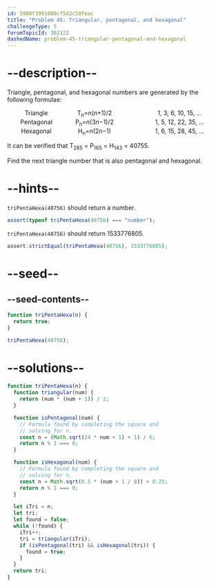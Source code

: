 ```yaml
---
id: 5900f3991000cf542c50feac
title: "Problem 45: Triangular, pentagonal, and hexagonal"
challengeType: 5
forumTopicId: 302122
dashedName: problem-45-triangular-pentagonal-and-hexagonal
---
```


# --description--

Triangle, pentagonal, and hexagonal numbers are generated by the following formulae:

<div style='display: inline-grid; text-align: center; grid-template-columns: 135px 135px 260px; grid-template-rows: auto;'><div>Triangle</div><div>T<sub>n</sub>=<var>n</var>(<var>n</var>+1)/2</div><div>1, 3, 6, 10, 15, ...</div></div>
<div style='display: inline-grid; text-align: center; grid-template-columns: 135px 135px 260px; grid-template-rows: auto;'><div>Pentagonal</div><div>P<sub>n</sub>=<var>n</var>(3<var>n</var>−1)/2</div><div>1, 5, 12, 22, 35, ...</div></div>
<div style='display: inline-grid; text-align: center; grid-template-columns: 135px 135px 260px; grid-template-rows: auto;'><div>Hexagonal</div><div>H<sub>n</sub>=<var>n</var>(2<var>n</var>−1)</div><div>1, 6, 15, 28, 45, ...</div></div>

It can be verified that T<sub>285</sub> = P<sub>165</sub> = H<sub>143</sub> = 40755.

Find the next triangle number that is also pentagonal and hexagonal.

# --hints--

`triPentaHexa(40756)` should return a number.

```js
assert(typeof triPentaHexa(40756) === "number");
```

`triPentaHexa(40756)` should return 1533776805.

```js
assert.strictEqual(triPentaHexa(40756), 1533776805);
```

# --seed--

## --seed-contents--

```js
function triPentaHexa(n) {
  return true;
}

triPentaHexa(40756);
```

# --solutions--

```js
function triPentaHexa(n) {
  function triangular(num) {
    return (num * (num + 1)) / 2;
  }

  function isPentagonal(num) {
    // Formula found by completing the square and
    // solving for n.
    const n = (Math.sqrt(24 * num + 1) + 1) / 6;
    return n % 1 === 0;
  }

  function isHexagonal(num) {
    // Formula found by completing the square and
    // solving for n.
    const n = Math.sqrt(0.5 * (num + 1 / 8)) + 0.25;
    return n % 1 === 0;
  }

  let iTri = n;
  let tri;
  let found = false;
  while (!found) {
    iTri++;
    tri = triangular(iTri);
    if (isPentagonal(tri) && isHexagonal(tri)) {
      found = true;
    }
  }
  return tri;
}
```
